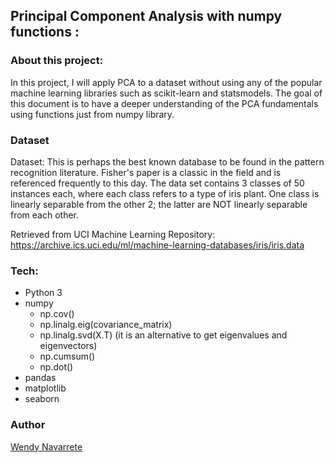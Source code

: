 ## Principal Component Analysis with numpy functions :

### About this project:

In this project, I will apply PCA to a dataset without using any of the popular machine learning libraries such as scikit-learn and statsmodels. The goal of this document is to have a deeper understanding of the PCA fundamentals using functions just from numpy library.

### Dataset

Dataset: This is perhaps the best known database to be found in the pattern recognition literature. Fisher's paper is a classic in the field and is referenced frequently to this day. The data set contains 3 classes of 50 instances each, where each class refers to a type of iris plant. One class is linearly separable from the other 2; the latter are NOT linearly separable from each other.

Retrieved from UCI Machine Learning Repository: https://archive.ics.uci.edu/ml/machine-learning-databases/iris/iris.data


### Tech:

- Python 3
- numpy
  - np.cov()
  - np.linalg.eig(covariance_matrix)
  - np.linalg.svd(X.T) (it is an alternative to get eigenvalues and eigenvectors)
  - np.cumsum()
  - np.dot()
- pandas
- matplotlib
- seaborn

### Author
[Wendy Navarrete](http://wendynavarrete.com)
